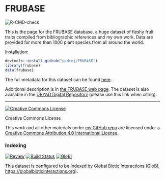 FRUBASE
=======

![R-CMD-check](https://github.com/pedroj/FRUBASE/workflows/R-CMD-check/badge.svg)

This is the page for the FRUBASE database, a huge dataset of fleshy fruit traits compiled from bibliographic references and my own work. Data are provided for more than 1000 plant species from all around the world.

Installation:
```r
devtools::install_github("pedroj/FRUBASE")
library(frubase)
data(frubase)

```

The full metadata for this dataset can be found [here](http://pedroj.github.io/FRUBASE/metadata.html).

Additional description is in [the FRUBASE web page](http://pedroj.github.com/FRUBASE/). The dataset is also available in the [DRYAD Digital Repository](http://dx.doi.org/10.5061/dryad.9tb73) (please use this link when citing).

----------------
<a rel="license" href="http://creativecommons.org/licenses/by/4.0/"><img alt="Creative Commons License" style="border-width:0" src="https://i.creativecommons.org/l/by/4.0/88x31.png" /></a>

Creative Commons License  

This work and all other materials under [my GitHub repo](https://github.com/pedroj/) are licensed under a [Creative Commons Attribution 4.0 International License](https://creativecommons.org/licenses/by/4.0/legalcode).

### Indexing 

[![Review](https://github.com/pedroj/FRUBASE/actions/workflows/review.yml/badge.svg)](https://github.com/pedroj/FRUBASE/actions) [![Build Status](https://app.travis-ci.com/pedroj/FRUBASE.svg)](https://app.travis-ci.com/pedroj/FRUBASE) [![GloBI](https://api.globalbioticinteractions.org/interaction.svg?accordingTo=globi:pedroj/FRUBASE&refutes=true&refutes=false)](https://globalbioticinteractions.org/?accordingTo=globi:pedroj/FRUBASE)

This dataset is configured to be indexed by Global Biotic Interactions (GloBI, https://globalbioticinteractions.org).

